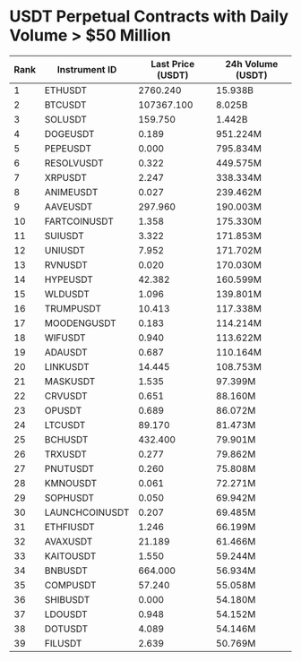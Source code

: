 # USDT Perpetual Contracts with Daily Volume > $50 Million

| Rank | Instrument ID | Last Price (USDT) | 24h Volume (USDT) |
|------|---------------|-------------------|-------------------|
| 1 | ETHUSDT | 2760.240 | 15.938B |
| 2 | BTCUSDT | 107367.100 | 8.025B |
| 3 | SOLUSDT | 159.750 | 1.442B |
| 4 | DOGEUSDT | 0.189 | 951.224M |
| 5 | PEPEUSDT | 0.000 | 795.834M |
| 6 | RESOLVUSDT | 0.322 | 449.575M |
| 7 | XRPUSDT | 2.247 | 338.334M |
| 8 | ANIMEUSDT | 0.027 | 239.462M |
| 9 | AAVEUSDT | 297.960 | 190.003M |
| 10 | FARTCOINUSDT | 1.358 | 175.330M |
| 11 | SUIUSDT | 3.322 | 171.853M |
| 12 | UNIUSDT | 7.952 | 171.702M |
| 13 | RVNUSDT | 0.020 | 170.030M |
| 14 | HYPEUSDT | 42.382 | 160.599M |
| 15 | WLDUSDT | 1.096 | 139.801M |
| 16 | TRUMPUSDT | 10.413 | 117.338M |
| 17 | MOODENGUSDT | 0.183 | 114.214M |
| 18 | WIFUSDT | 0.940 | 113.622M |
| 19 | ADAUSDT | 0.687 | 110.164M |
| 20 | LINKUSDT | 14.445 | 108.753M |
| 21 | MASKUSDT | 1.535 | 97.399M |
| 22 | CRVUSDT | 0.651 | 88.160M |
| 23 | OPUSDT | 0.689 | 86.072M |
| 24 | LTCUSDT | 89.170 | 81.473M |
| 25 | BCHUSDT | 432.400 | 79.901M |
| 26 | TRXUSDT | 0.277 | 79.862M |
| 27 | PNUTUSDT | 0.260 | 75.808M |
| 28 | KMNOUSDT | 0.061 | 72.271M |
| 29 | SOPHUSDT | 0.050 | 69.942M |
| 30 | LAUNCHCOINUSDT | 0.207 | 69.485M |
| 31 | ETHFIUSDT | 1.246 | 66.199M |
| 32 | AVAXUSDT | 21.189 | 61.466M |
| 33 | KAITOUSDT | 1.550 | 59.244M |
| 34 | BNBUSDT | 664.000 | 56.934M |
| 35 | COMPUSDT | 57.240 | 55.058M |
| 36 | SHIBUSDT | 0.000 | 54.180M |
| 37 | LDOUSDT | 0.948 | 54.152M |
| 38 | DOTUSDT | 4.089 | 54.146M |
| 39 | FILUSDT | 2.639 | 50.769M |
